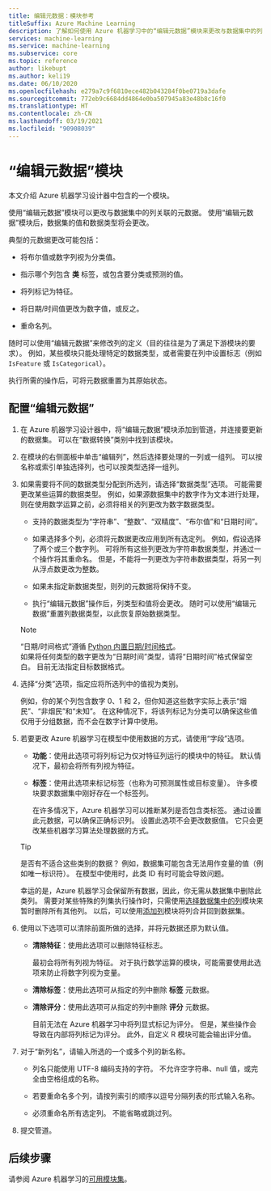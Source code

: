 ```yaml
---
title: 编辑元数据：模块参考
titleSuffix: Azure Machine Learning
description: 了解如何使用 Azure 机器学习中的“编辑元数据”模块来更改与数据集中的列关联的元数据。
services: machine-learning
ms.service: machine-learning
ms.subservice: core
ms.topic: reference
author: likebupt
ms.author: keli19
ms.date: 06/10/2020
ms.openlocfilehash: e279a7c9f6810ece482b043284f0be0719a3dafe
ms.sourcegitcommit: 772eb9c6684dd4864e0ba507945a83e48b8c16f0
ms.translationtype: HT
ms.contentlocale: zh-CN
ms.lasthandoff: 03/19/2021
ms.locfileid: "90908039"
---
```

# <a name="edit-metadata-module"></a>“编辑元数据”模块

本文介绍 Azure 机器学习设计器中包含的一个模块。

使用“编辑元数据”模块可以更改与数据集中的列关联的元数据。 使用“编辑元数据”模块后，数据集的值和数据类型将会更改。

典型的元数据更改可能包括：
  
+ 将布尔值或数字列视为分类值。
  
+ 指示哪个列包含 **类** 标签，或包含要分类或预测的值。
  
+ 将列标记为特征。
  
+ 将日期/时间值更改为数字值，或反之。
  
+ 重命名列。
  
 随时可以使用“编辑元数据”来修改列的定义（目的往往是为了满足下游模块的要求）。 例如，某些模块只能处理特定的数据类型，或者需要在列中设置标志（例如 `IsFeature` 或 `IsCategorical`）。  
  
 执行所需的操作后，可将元数据重置为其原始状态。
  
## <a name="configure-edit-metadata"></a>配置“编辑元数据”
  
1. 在 Azure 机器学习设计器中，将“编辑元数据”模块添加到管道，并连接要更新的数据集。 可以在“数据转换”类别中找到该模块。
  
1. 在模块的右侧面板中单击“编辑列”，然后选择要处理的一列或一组列。 可以按名称或索引单独选择列，也可以按类型选择一组列。  
  
1. 如果需要将不同的数据类型分配到所选列，请选择“数据类型”选项。 可能需要更改某些运算的数据类型。 例如，如果源数据集中的数字作为文本进行处理，则在使用数学运算之前，必须将相关的列更改为数字数据类型。

    + 支持的数据类型为“字符串”、“整数”、“双精度”、“布尔值”和“日期时间”。    

    + 如果选择多个列，必须将元数据更改应用到所有选定列。 例如，假设选择了两个或三个数字列。 可将所有这些列更改为字符串数据类型，并通过一个操作将其重命名。 但是，不能将一列更改为字符串数据类型，将另一列从浮点数更改为整数。
  
    + 如果未指定新数据类型，则列的元数据将保持不变。

    + 执行“编辑元数据”操作后，列类型和值将会更改。 随时可以使用“编辑元数据”重置列数据类型，以此恢复原始数据类型。  

    > [!NOTE]
    > “日期/时间格式”遵循 [Python 内置日期/时间格式](https://docs.python.org/3/library/datetime.html#strftime-and-strptime-behavior)。  
    > 如果将任何类型的数字更改为“日期时间”类型，请将“日期时间”格式保留空白。  目前无法指定目标数据格式。

1. 选择“分类”选项，指定应将所选列中的值视为类别。

    例如，你的某个列包含数字 0、1 和 2，但你知道这些数字实际上表示“烟民”、“非烟民”和“未知”。 在这种情况下，将该列标记为分类可以确保这些值仅用于分组数据，而不会在数字计算中使用。
  
1. 若要更改 Azure 机器学习在模型中使用数据的方式，请使用“字段”选项。

    + **功能**：使用此选项可将列标记为仅对特征列运行的模块中的特征。 默认情况下，最初会将所有列视为特征。  
  
    + **标签**：使用此选项来标记标签（也称为可预测属性或目标变量）。 许多模块要求数据集中刚好存在一个标签列。

        在许多情况下，Azure 机器学习可以推断某列是否包含类标签。 通过设置此元数据，可以确保正确标识列。 设置此选项不会更改数据值。 它只会更改某些机器学习算法处理数据的方式。
  
    > [!TIP]
    > 是否有不适合这些类别的数据？ 例如，数据集可能包含无法用作变量的值（例如唯一标识符）。 在模型中使用时，此类 ID 有时可能会导致问题。
    >
    > 幸运的是，Azure 机器学习会保留所有数据，因此，你无需从数据集中删除此类列。 需要对某些特殊的列集执行操作时，只需使用[选择数据集中的列](select-columns-in-dataset.md)模块来暂时删除所有其他列。 以后，可以使用[添加列](add-columns.md)模块将列合并回到数据集。  
  
1. 使用以下选项可以清除前面所做的选择，并将元数据还原为默认值。  
  
    + **清除特征**：使用此选项可以删除特征标志。  
  
         最初会将所有列视为特征。 对于执行数学运算的模块，可能需要使用此选项来防止将数字列视为变量。
  
    + **清除标签**：使用此选项可从指定的列中删除 **标签** 元数据。  
  
    + **清除评分**：使用此选项可从指定的列中删除 **评分** 元数据。  
  
         目前无法在 Azure 机器学习中将列显式标记为评分。 但是，某些操作会导致在内部将列标记为评分。 此外，自定义 R 模块可能会输出评分值。

1. 对于“新列名”，请输入所选的一个或多个列的新名称。  
  
    + 列名只能使用 UTF-8 编码支持的字符。 不允许空字符串、null 值，或完全由空格组成的名称。  
  
    + 若要重命名多个列，请按列索引的顺序以逗号分隔列表的形式输入名称。  
  
    + 必须重命名所有选定列。 不能省略或跳过列。  
  
1. 提交管道。  

## <a name="next-steps"></a>后续步骤

请参阅 Azure 机器学习的[可用模块集](module-reference.md)。
